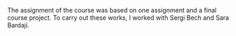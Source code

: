 The assignment of the course was based on one assignment and a final course project. To carry out these works, I worked with Sergi Bech and Sara Bardají.
